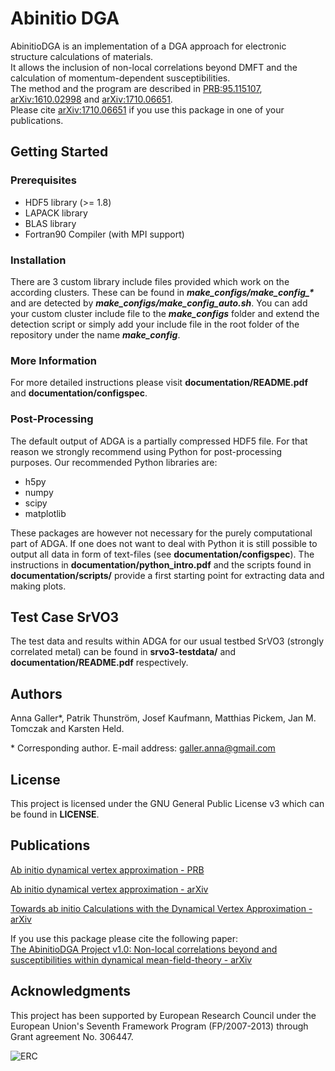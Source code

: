 # Abinitio DGA
                                                                                                                                                                       
AbinitioDGA is an implementation of a DGA approach for electronic structure calculations of materials.   
It allows the inclusion of non-local correlations beyond DMFT and the calculation of momentum-dependent susceptibilities.   
The method and the program are described in [PRB:95.115107](https://journals.aps.org/prb/abstract/10.1103/PhysRevB.95.115107), [arXiv:1610.02998](https://arxiv.org/abs/1610.02998) and [arXiv:1710.06651](https://arxiv.org/abs/1710.06651).   
Please cite [arXiv:1710.06651](https://arxiv.org/abs/1710.06651) if you use this package in one of your publications.

## Getting Started

### Prerequisites

* HDF5 library (>= 1.8)
* LAPACK library
* BLAS library
* Fortran90 Compiler (with MPI support)

### Installation

There are 3 custom library include files provided which work on the according clusters. These can be found in **_make\_configs/make\_config\_\*_** and are detected by **_make\_configs/make\_config\_auto.sh_**. You can add your custom cluster include file to the **_make\_configs_** folder and extend the detection script or simply add your include file in the root folder of the repository under the name **_make\_config_**.

### More Information

For more detailed instructions please visit **documentation/README.pdf** and **documentation/configspec**.

### Post-Processing

The default output of ADGA is a partially compressed HDF5 file. For that reason we strongly recommend using Python for post-processing purposes. Our recommended Python libraries are:

* h5py
* numpy
* scipy
* matplotlib

These packages are however not necessary for the purely computational part of ADGA. If one does not want to deal with Python it is still possible to output all data in form of text-files (see **documentation/configspec**). The instructions in **documentation/python\_intro.pdf** and the scripts found in **documentation/scripts/** provide a first starting point for extracting data and making plots.

## Test Case SrVO3

The test data and results within ADGA for our usual testbed SrVO3 (strongly correlated metal) can be found in **srvo3-testdata/** and **documentation/README.pdf** respectively.

## Authors
Anna Galler\*, Patrik Thunström, Josef Kaufmann, Matthias Pickem, Jan M. Tomczak and Karsten Held.

\* Corresponding author. E-mail address: galler.anna@gmail.com

## License
This project is licensed under the GNU General Public License v3 which can be found in **LICENSE**.

## Publications
[Ab initio dynamical vertex approximation - PRB](https://journals.aps.org/prb/abstract/10.1103/PhysRevB.95.115107)

[Ab initio dynamical vertex approximation - arXiv](https://arxiv.org/abs/1610.02998)

[Towards ab initio Calculations with the Dynamical Vertex Approximation - arXiv](https://arxiv.org/abs/1709.02663)


If you use this package please cite the following paper:   
[The AbinitioDGA Project v1.0: Non-local correlations beyond and susceptibilities within dynamical mean-field-theory - arXiv](https://arxiv.org/abs/1710.06651)


## Acknowledgments

This project has been supported by European Research Council under the European Union's Seventh Framework Program (FP/2007-2013) through Grant agreement No. 306447.

![ERC](https://erc.europa.eu/sites/default/files/LOGO_ERC-FLAG_EU_.jpg)
